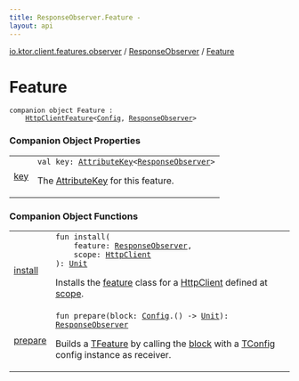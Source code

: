```yaml
---
title: ResponseObserver.Feature - 
layout: api
---
```


<div class='api-docs-breadcrumbs'><a href="../../index.html">io.ktor.client.features.observer</a> / <a href="../index.html">ResponseObserver</a> / <a href="./index.html">Feature</a></div>

# Feature

<div class="signature"><code><span class="keyword">companion</span> <span class="keyword">object </span><span class="identifier">Feature</span>&nbsp;<span class="symbol">:</span>&nbsp;<br/>&nbsp;&nbsp;&nbsp;&nbsp;<a href="../../../io.ktor.client.features/-http-client-feature/index.html"><span class="identifier">HttpClientFeature</span></a><span class="symbol">&lt;</span><a href="../-config/index.html"><span class="identifier">Config</span></a><span class="symbol">,</span>&nbsp;<a href="../index.html"><span class="identifier">ResponseObserver</span></a><span class="symbol">&gt;</span></code></div>

### Companion Object Properties

<table class="api-docs-table">
<tbody>
<tr>
<td markdown="1">

<a href="key.html">key</a>


</td>
<td markdown="1">
<div class="signature"><code><span class="keyword">val </span><span class="identifier">key</span><span class="symbol">: </span><a href="../../../io.ktor.util/-attribute-key/index.html"><span class="identifier">AttributeKey</span></a><span class="symbol">&lt;</span><a href="../index.html"><span class="identifier">ResponseObserver</span></a><span class="symbol">&gt;</span></code></div>

The <a href="../../../io.ktor.util/-attribute-key/index.html">AttributeKey</a> for this feature.


</td>
</tr>
</tbody>
</table>

### Companion Object Functions

<table class="api-docs-table">
<tbody>
<tr>
<td markdown="1">

<a href="install.html">install</a>


</td>
<td markdown="1">
<div class="signature"><code><span class="keyword">fun </span><span class="identifier">install</span><span class="symbol">(</span><br/>&nbsp;&nbsp;&nbsp;&nbsp;<span class="parameterName" id="io.ktor.client.features.observer.ResponseObserver.Feature$install(io.ktor.client.features.observer.ResponseObserver, io.ktor.client.HttpClient)/feature">feature</span><span class="symbol">:</span>&nbsp;<a href="../index.html"><span class="identifier">ResponseObserver</span></a><span class="symbol">, </span><br/>&nbsp;&nbsp;&nbsp;&nbsp;<span class="parameterName" id="io.ktor.client.features.observer.ResponseObserver.Feature$install(io.ktor.client.features.observer.ResponseObserver, io.ktor.client.HttpClient)/scope">scope</span><span class="symbol">:</span>&nbsp;<a href="../../../io.ktor.client/-http-client/index.html"><span class="identifier">HttpClient</span></a><br/><span class="symbol">)</span><span class="symbol">: </span><a href="https://kotlinlang.org/api/latest/jvm/stdlib/kotlin/-unit/index.html"><span class="identifier">Unit</span></a></code></div>

Installs the <a href="install.html#io.ktor.client.features.observer.ResponseObserver.Feature$install(io.ktor.client.features.observer.ResponseObserver, io.ktor.client.HttpClient)/feature">feature</a> class for a <a href="../../../io.ktor.client/-http-client/index.html">HttpClient</a> defined at <a href="install.html#io.ktor.client.features.observer.ResponseObserver.Feature$install(io.ktor.client.features.observer.ResponseObserver, io.ktor.client.HttpClient)/scope">scope</a>.


</td>
</tr>
<tr>
<td markdown="1">

<a href="prepare.html">prepare</a>


</td>
<td markdown="1">
<div class="signature"><code><span class="keyword">fun </span><span class="identifier">prepare</span><span class="symbol">(</span><span class="parameterName" id="io.ktor.client.features.observer.ResponseObserver.Feature$prepare(kotlin.Function1((io.ktor.client.features.observer.ResponseObserver.Config, kotlin.Unit)))/block">block</span><span class="symbol">:</span>&nbsp;<a href="../-config/index.html"><span class="identifier">Config</span></a><span class="symbol">.</span><span class="symbol">(</span><span class="symbol">)</span>&nbsp;<span class="symbol">-&gt;</span>&nbsp;<a href="https://kotlinlang.org/api/latest/jvm/stdlib/kotlin/-unit/index.html"><span class="identifier">Unit</span></a><span class="symbol">)</span><span class="symbol">: </span><a href="../index.html"><span class="identifier">ResponseObserver</span></a></code></div>

Builds a <a href="#">TFeature</a> by calling the <a href="prepare.html#io.ktor.client.features.observer.ResponseObserver.Feature$prepare(kotlin.Function1((io.ktor.client.features.observer.ResponseObserver.Config, kotlin.Unit)))/block">block</a> with a <a href="#">TConfig</a> config instance as receiver.


</td>
</tr>
</tbody>
</table>

